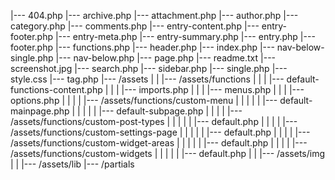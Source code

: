 |--- 404.php
|--- archive.php
|--- attachment.php
|--- author.php
|--- category.php
|--- comments.php
|--- entry-content.php
|--- entry-footer.php
|--- entry-meta.php
|--- entry-summary.php
|--- entry.php
|--- footer.php
|--- functions.php
|--- header.php
|--- index.php
|--- nav-below-single.php
|--- nav-below.php
|--- page.php
|--- readme.txt
|--- screenshot.jpg
|--- search.php
|--- sidebar.php
|--- single.php
|--- style.css
|--- tag.php
|--- /assets
|    |    |--- /assets/functions
|    |    |    |--- default-functions-content.php
|    |    |    |--- imports.php
|    |    |    |--- menus.php
|    |    |    |--- options.php
|    |    |    |    |--- /assets/functions/custom-menu
|    |    |    |    |    |--- default-mainpage.php
|    |    |    |    |    |--- default-subpage.php
|    |    |    |    |--- /assets/functions/custom-post-types
|    |    |    |    |    |--- default.php
|    |    |    |    |--- /assets/functions/custom-settings-page
|    |    |    |    |    |--- default.php
|    |    |    |    |--- /assets/functions/custom-widget-areas
|    |    |    |    |    |--- default.php
|    |    |    |    |--- /assets/functions/custom-widgets
|    |    |    |    |    |--- default.php
|    |    |--- /assets/img
|    |    |--- /assets/lib
|--- /partials